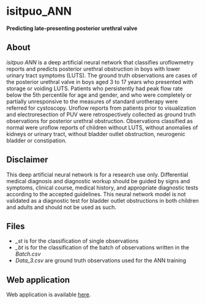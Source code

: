 # isitpuo_ANN
**Predicting late-presenting posterior urethral valve**

## About
*isitpuo ANN* is a deep artificial neural network that classifies uroflowmetry reports and predicts posterior urethral obstruction in boys with lower urinary tract symptoms (LUTS). The ground truth observations are cases of the posterior urethral valve in boys aged 3 to 17 years who presented with storage or voiding LUTS. Patients who persistently had peak flow rate below the 5th percentile for age and gender, and who were completely or partially unresponsive to the measures of standard urotherapy were referred for cystoscopy. Uroflow reports from patients prior to visualization and electroresection of PUV were retrospectively collected as ground truth observations for posterior urethral obstruction. Observations classified as normal were uroflow reports of children without LUTS, without anomalies of kidneys or urinary tract, without bladder outlet obstruction, neurogenic bladder or constipation.

## Disclaimer
This deep artificial neural network is for a research use only. Differential medical diagnosis and diagnostic workup should be guided by signs and symptoms, clinical course, medical history, and appropriate diagnostic tests according to the accepted guidelines. This neural network model is not validated as a diagnostic test for bladder outlet obstructions in both children and adults and should not be used as such.

## Files
+ *_st* is for the classification of single observations
+ *_bt* is for the classification of the batch of observations written in the *Batch.csv*
+ *Data_3.csv* are ground truth observations used for the ANN training

## Web application
Web application is available [here](https://isitpuo.herokuapp.com "isitpuo web app").
